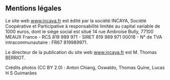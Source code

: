## Mentions légales

Le site web www.incaya.fr est édité par la société INCAYA, Société Coopérative et Participative à responsabilité limitée au capital variable de 1000 euros, dont le siège social est situé 14 rue Ambroise Bully, 77100 MEAUX France - RCS 819 989 971 - SIRET 819 989 971 00018 - N° de TVA intracommunautaire : FR67 819989971.

Le directeur de la publication du site web www.incaya.fr est M. Thomas BERRIOT.

Crédits photos (CC BY 2.0) : Anton Chiang, Oswaldo, Thomas Quine, Lucas H S Guimarães


